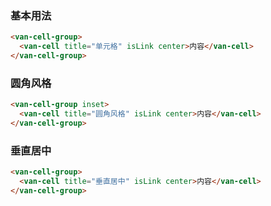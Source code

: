 ### 基本用法

``` html
<van-cell-group>
  <van-cell title="单元格" isLink center>内容</van-cell>
</van-cell-group>
```

### 圆角风格

``` html
<van-cell-group inset>
  <van-cell title="圆角风格" isLink center>内容</van-cell>
</van-cell-group>
```

### 垂直居中

``` html
<van-cell-group>
  <van-cell title="垂直居中" isLink center>内容</van-cell>
</van-cell-group>
```

